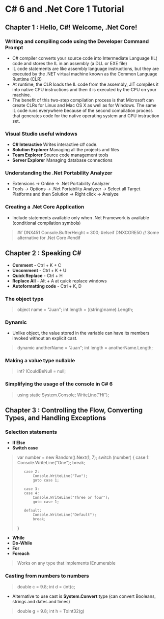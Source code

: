 # C# 6 and .Net Core 1 Tutorial

## Chapter 1 : Hello, C#! Welcome, .Net Core!
### Writing and compiling code using the Developer Command Prompt
- C# compiler converts your source code into Intermediate Language (IL) code and stores the IL in an assembly (a DLL or EXE file)
- IL code statements are like assembly language instructions, but they are executed by the .NET virtual machine known as the Common Language Runtime (CLR)
- At runtime, the CLR loads the IL code from the assembly, JIT compiles it into native CPU instructions and then it is executed by the CPU on your machine.
- The benefit of this two-step compilation process is that Microsoft can create CLRs for Linux and Mac OS X as well as for Windows. The same IL code runs everywhere because of the second compilation process that generates code for the native operating system and CPU instruction set.

### Visual Studio useful windows
- **C# Interactive** Writes interactive c# code.
- **Solution Explorer** Managing all the projects and files
- **Team Explorer** Source code management tools
- **Server Explorer** Managing database connections

### Understanding the .Net Portability Analyzer
- Extensions -> Online -> .Net Portability Analyzer
- Tools -> Options -> .Net Portability Analyzer -> Select all Target Platforms and then Solution -> Right click -> Analyze

### Creating a .Net Core Application
- Include statements available only when .Net Framework is available (conditional compilation symbols)
> #if DNX451
>   Console.BufferHeight = 300;
> #elseif DNXCORE50
>   // Some alternative for .Net Core
> #endif

## Chapter 2 : Speaking C#
- **Comment** - Ctrl + K + C
- **Uncomment** - Ctrl + K + U
- **Quick Replace** - Ctrl + H
- **Replace All** - Alt + A at quick replace windows
- **Autoformatting code** - Ctrl + K, D

### The object type
> object name = "Juan";
> int length = ((string)name).Length;

### Dynamic
- Unlike object, the value stored in the variable can have its members invoked without an explicit cast.
> dynamic anotherName = "Juan";
> int length = anotherName.Length;

### Making a value type nullable
> int? ICouldBeNull = null;

### Simplifying the usage of the console in C# 6
> using static System.Console;
> WriteLine("Hi");

## Chapter 3 : Controlling the Flow, Converting Types, and Handling Exceptions
### Selection statements
- **If Else**
- **Switch case**
>    var number = new Random().Next(1, 7);
>    switch (number)
>    {
>        case 1:
>            Console.WriteLine("One");
>            break;
>
>        case 2:
>            Console.WriteLine("Two");
>            goto case 1;
>
>        case 3:
>        case 4:
>            Console.WriteLine("Three or four");
>            goto case 1;
>
>        default:
>            Console.WriteLine("Default");
>            break;
>    }
- **While**
- **Do-While**
- **For**
- **Foreach**
> Works on any type that implements IEnumerable

### Casting from numbers to numbers
> double c = 9.8;
> int d = (int)c;

- Alternative to use cast is **System.Convert** type (can convert Booleans, strings and dates and times)
> double g = 9.8;
> int h = ToInt32(g)